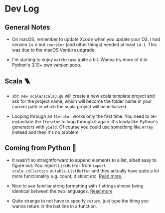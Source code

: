 # Dev Log

## General Notes

- On macOS, remember to update Xcode when you update your OS. I had version `14.0` but `coursier` (and other things) needed at least `14.1`. This was due to the macOS Ventura upgrade.

- I'm starting to enjoy `match/case` quite a bit. Wanna try more of it in Python's 3.10+ own version soon.

## Scala 🪜

- `sbt new scala/scala3.g8` will create a new scala template project and ask for the project name, which will become the folder name in your current path in which the scala project will be initialized.

- Looping through an `Iterator` works only the first time. You need to re-instantiate the `Iterator` to loop through it again. It's kinda like Python's generators with `yield`. Of course you could use something like `Array` instead and then it's no problem.


## Coming from Python 🐍

- It wasn't so straightforward to append elements to a list, albeit easy to figure out. You import `ListBuffer` from `import scala.collection.mutable.ListBuffer` and they actually have quite a lot more functionality e.g. count, distinct etc. [Read more.](https://docs.scala-lang.org/overviews/collections-2.13/concrete-mutable-collection-classes.html#list-buffers)

- Nice to see familiar string formatting with `f` strings almost being identical between the two languages. [Read more](https://docs.scala-lang.org/overviews/core/string-interpolation.html#the-f-interpolator)

- Quite strange to not have to specify `return`, just type the thing you wanna return in the last line in a function.
